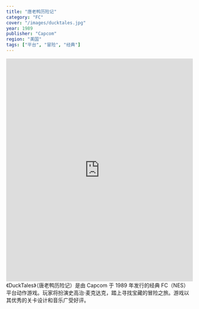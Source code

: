 ```yaml
---
title: "唐老鸭历险记"
category: "FC"
cover: "/images/ducktales.jpg"
year: 1989
publisher: "Capcom"
region: "美国"
tags: ["平台", "冒险", "经典"]
---
```

<iframe 
  src="https://www.retrogames.cc/embed/41613-ducktales-usa.html" 
  width="100%" 
  height="600" 
  frameborder="no" 
  allowfullscreen
  style="max-width:100%;display:block;margin:0 auto;">
</iframe>
《DuckTales》（唐老鸭历险记）是由 Capcom 于 1989 年发行的经典 FC（NES）平台动作游戏。玩家将扮演史高治·麦克达克，踏上寻找宝藏的冒险之旅。游戏以其优秀的关卡设计和音乐广受好评。

